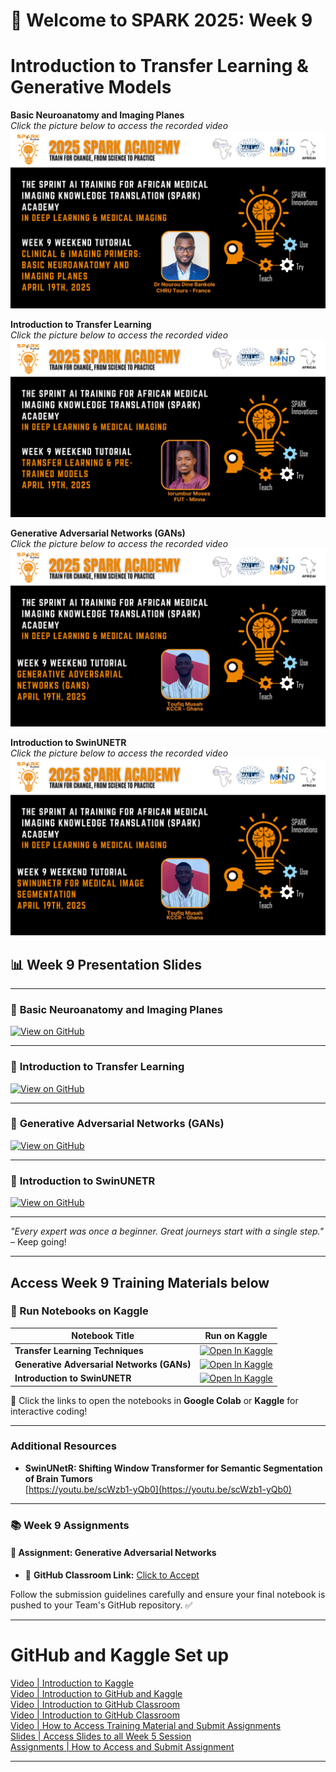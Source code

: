 
# 🚀 Welcome to SPARK 2025: Week 9 
# Introduction to Transfer Learning & Generative Models

**Basic Neuroanatomy and Imaging Planes**  
_Click the picture below to access the recorded video_  
[![Neuroanatomy and Imaging Planes](https://github.com/SPARK-Academy-2025/SPARK-2025/blob/main/SPARK%202025_%20Week%209%20-%20Introduction%20to%20Transfer%20Learning%20&%20Generative%20Models/Bankole_thumbnail.png?raw=true)](https://youtu.be/rYGSe4DM4eM)

**Introduction to Transfer Learning**  
_Click the picture below to access the recorded video_  
[![Transfer Learning](https://github.com/SPARK-Academy-2025/SPARK-2025/blob/main/SPARK%202025_%20Week%209%20-%20Introduction%20to%20Transfer%20Learning%20&%20Generative%20Models/Moses_thumbnail.png?raw=true)]( https://youtu.be/a5HEpFuXbgs)

**Generative Adversarial Networks (GANs)**  
_Click the picture below to access the recorded video_  
[![Generative Models](https://github.com/SPARK-Academy-2025/SPARK-2025/blob/main/SPARK%202025_%20Week%209%20-%20Introduction%20to%20Transfer%20Learning%20&%20Generative%20Models/Toufiq_thumbnail_GAN.png?raw=true)]( https://youtu.be/QNdNNjihe3A)

**Introduction to SwinUNETR**  
_Click the picture below to access the recorded video_  
[![Introduction to SwinUNETR](https://github.com/SPARK-Academy-2025/SPARK-2025/blob/main/SPARK%202025_%20Week%209%20-%20Introduction%20to%20Transfer%20Learning%20&%20Generative%20Models/Toufiq_thumbnail_Swinuntr.png?raw=true)](https://youtu.be/p8U3dEgkhLA)



## 📊 Week 9 Presentation Slides

---
### 🔗 **Basic Neuroanatomy and Imaging Planes**
[![View on GitHub](https://img.shields.io/badge/View%20on-GitHub-181717?style=for-the-badge&logo=github&logoColor=white)](https://github.com/SPARK-Academy-2025/SPARK-2025/blob/main/SPARK%202025_%20Week%209%20-%20Introduction%20to%20Transfer%20Learning%20%26%20Generative%20Models/Week%209_%20Slides/SPARK%20Academy%20Lecture%202025.pdf)

---

### 🔗 **Introduction to Transfer Learning**
[![View on GitHub](https://img.shields.io/badge/View%20on-GitHub-181717?style=for-the-badge&logo=github&logoColor=white)](https://github.com/SPARK-Academy-2025/SPARK-2025/blob/main/SPARK%202025_%20Week%209%20-%20Introduction%20to%20Transfer%20Learning%20%26%20Generative%20Models/Week%209_%20Slides/Transfer%20Learning%20Techniques.pptx)

---

### 🔗 **Generative Adversarial Networks (GANs)**
[![View on GitHub](https://img.shields.io/badge/View%20on-GitHub-181717?style=for-the-badge&logo=github&logoColor=white)](https://github.com/SPARK-Academy-2025/SPARK-2025/blob/main/SPARK%202025_%20Week%209%20-%20Introduction%20to%20Transfer%20Learning%20%26%20Generative%20Models/Week%209_%20Slides/GAN.pptx)

---
### 🔗 **Introduction to SwinUNETR**
[![View on GitHub](https://img.shields.io/badge/View%20on-GitHub-181717?style=for-the-badge&logo=github&logoColor=white)](https://github.com/SPARK-Academy-2025/SPARK-2025/blob/main/SPARK%202025_%20Week%209%20-%20Introduction%20to%20Transfer%20Learning%20%26%20Generative%20Models/Week%209_%20Slides/SwinUNETR.pptx)

---

*"Every expert was once a beginner. Great journeys start with a single step."* – Keep going!  

---

## **Access Week 9 Training Materials below**
### 📖 Run Notebooks on Kaggle  

| Notebook Title                                    | Run on Kaggle                                                                                                                       |
|---------------------------------------------------|--------------------------------------------------------------------------------------------------------------------------------------|
| **Transfer Learning Techniques**           | [![Open In Kaggle](https://kaggle.com/static/images/open-in-kaggle.svg)](https://www.kaggle.com/code/spark2025/week-9-transfer-learning-techniques)           |
| **Generative Adversarial Networks (GANs)** | [![Open In Kaggle](https://kaggle.com/static/images/open-in-kaggle.svg)](https://www.kaggle.com/code/spark2025/week-9-generative-adversarial-networks-gans) |
| **Introduction to SwinUNETR**                     | [![Open In Kaggle](https://kaggle.com/static/images/open-in-kaggle.svg)](https://www.kaggle.com/code/spark2025/introduction-to-swinunetr)                       |



🚀 Click the links to open the notebooks in **Google Colab** or **Kaggle** for interactive coding!

---
### Additional Resources

- **SwinUNetR: Shifting Window Transformer for Semantic Segmentation of Brain Tumors**  
  [https://youtu.be/scWzb1-yQb0](https://youtu.be/scWzb1-yQb0)

---

### 📚 Week 9 Assignments
#### 🤖 Assignment: Generative Adversarial Networks  
- 🔗 **GitHub Classroom Link:** [Click to Accept](https://classroom.github.com/a/5Hlx6Kc7)  


 

Follow the submission guidelines carefully and ensure your final notebook is pushed to your Team's GitHub repository. ✅  

---

# GitHub and Kaggle Set up
[Video | Introduction to Kaggle](https://youtu.be/0nKvu6x9dU4)    
[Video | Introduction to GitHub and Kaggle](https://youtu.be/XFfogAFQUPY)     
[Video | Introduction to GitHub Classroom](https://youtu.be/fkEFcZu9ItQ)   
[Video | Introduction to GitHub Classroom](https://youtu.be/fkEFcZu9ItQ)   
[Video | How to Access Training Material and Submit Assignments](https://youtu.be/_qSnp0ScHpk)   
[Slides | Access Slides to all Week 5 Session](https://github.com/SPARK-Academy-2025/SPARK-2025/tree/main/SPARK%202025%3A%20Week%205%20-%20Machine%20Learning%20Concepts/Week%205%3A%20Slides)   
[Assignments | How to Access and Submit Assignment](https://classroom.github.com/a/_RCX3LWo)

---




